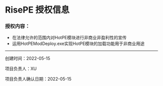 # RisePE 授权信息
### 授权内容：

- 在法律允许的范围内对HotPE模块进行非商业非盈利性的宣传
- 运用HotPEModDeploy.exe实现HotPE模块的加载功能用于非商业用途

------------
创建时间：2022-05-15

项目负责人：XU

项目负责人确认日期：2022-05-15

